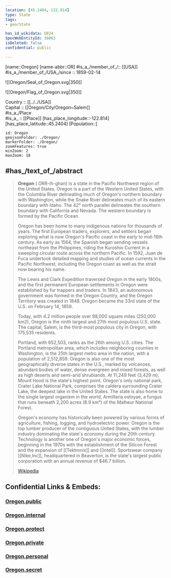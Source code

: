 ```yaml
---
location: [45.2404,-122.814] 
type: State
tags:
- geo/State

has_id_wikidata: Q824 
SpocWebEntityId: 36063
isDeleted: false
confidential: public

---
```

[name::Oregon] 
[name-abbr::OR] 
#is_a_/member_of_/:: [[USA]]
#is_a_/member_of_/USA_/since :: 1859-02-14  


![[Oregon/Seal_of_Oregon.svg|350]] 


![[Oregon/Flag_of_Oregon.svg|350]] 


Country :: [[../../USA]]  
Capital :: [[Oregon/City/Oregon~Salem]]  
#is_a_/Place  
#is_a_ :: [[Place]] 
[has_place_longitude::-122.814] 
[has_place_latitude::45.2404] 
[Population::] 



```leaflet
id: Oregon
geojsonFolder: ./Oregon/
markerFolder: ./Oregon/
zoomFeatures: true 
minZoom: 2 
maxZoom: 18
```


## #has_/text_of_/abstract 


> **Oregon** (  ORR-ih-ghən) is a state in the Pacific Northwest region of the United States. 
> Oregon is a part of the Western United States, with the 
> Columbia River delineating much of Oregon's northern boundary with Washington, 
> while the Snake River delineates much of its eastern boundary with Idaho. 
> The 42° north parallel delineates the southern boundary with California and Nevada. 
> The western boundary is formed by the Pacific Ocean.
>
> Oregon has been home to many indigenous nations for thousands of years. 
> The first European traders, explorers, and settlers 
> began exploring what is now Oregon's Pacific coast in the early to mid-16th century. 
> As early as 1564, the Spanish began sending vessels northeast from the Philippines, 
> riding the Kuroshio Current in a sweeping circular route across the northern Pacific. 
> In 1592, Juan de Fuca undertook detailed mapping and 
> studies of ocean currents in the Pacific Northwest, including the Oregon coast 
> as well as the strait now bearing his name. 
> 
> The Lewis and Clark Expedition traversed Oregon in the early 1800s, 
> and the first permanent European settlements in Oregon were established by fur trappers and traders. 
> In 1843, an autonomous government was formed in the Oregon Country, 
> and the Oregon Territory was created in 1848. 
> Oregon became the 33rd state of the U.S. on February 14, 1859.
>
> Today, with 4.2 million people over 98,000 square miles (250,000 km2), 
> Oregon is the ninth largest and 27th most populous U.S. state. 
> The capital, Salem, is the third-most populous city in Oregon, with 175,535 residents. 
> 
> Portland, with 652,503, ranks as the 26th among U.S. cities. 
> The Portland metropolitan area, which includes neighboring counties in Washington, 
> is the 25th largest metro area in the nation, with a population of 2,512,859. 
> Oregon is also one of the most geographically diverse states in the U.S., 
> marked by volcanoes, abundant bodies of water, dense evergreen and mixed forests, 
> as well as high deserts and semi-arid shrublands. 
> At 11,249 feet (3,429 m), Mount Hood is the state's highest point. 
> Oregon's only national park, Crater Lake National Park, 
> comprises the caldera surrounding Crater Lake, the deepest lake in the United States. 
> The state is also home to the single largest organism in the world, Armillaria ostoyae, 
> a fungus that runs beneath 2,200 acres (8.9 km²) of the Malheur National Forest.
>
> Oregon's economy has historically been powered by various forms of agriculture, 
> fishing, logging, and hydroelectric power. 
> Oregon is the top lumber producer of the contiguous United States, 
> with the lumber industry dominating the state's economy during the 20th century. 
> Technology is another one of Oregon's major economic forces, 
> beginning in the 1970s with the establishment of the Silicon Forest 
> and the expansion of [[Tektronix]] and [[Intel]]. 
> Sportswear company [[Nike,Inc]], headquartered in Beaverton, 
> is the state's largest public corporation with an annual revenue of $46.7 billion.
>
> [Wikipedia](https://en.wikipedia.org/wiki/Oregon)


## Confidential Links & Embeds: 

### [Oregon.public](/_public/\Earth\Continent\America~North\USA\USA~PacificOregon.public.md) 

### [Oregon.internal](/_internal/\Earth\Continent\America~North\USA\USA~PacificOregon.internal.md) 

### [Oregon.protect](/_protect/\Earth\Continent\America~North\USA\USA~PacificOregon.protect.md) 

### [Oregon.private](/_private/\Earth\Continent\America~North\USA\USA~PacificOregon.private.md) 

### [Oregon.personal](/_personal/\Earth\Continent\America~North\USA\USA~PacificOregon.personal.md) 

### [Oregon.secret](/_secret/\Earth\Continent\America~North\USA\USA~PacificOregon.secret.md)

